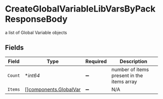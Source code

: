 # CreateGlobalVariableLibVarsByPackResponseBody

a list of Global Variable objects


## Fields

| Field                                                          | Type                                                           | Required                                                       | Description                                                    |
| -------------------------------------------------------------- | -------------------------------------------------------------- | -------------------------------------------------------------- | -------------------------------------------------------------- |
| `Count`                                                        | **int64*                                                       | :heavy_minus_sign:                                             | number of items present in the items array                     |
| `Items`                                                        | [][components.GlobalVar](../../models/components/globalvar.md) | :heavy_minus_sign:                                             | N/A                                                            |